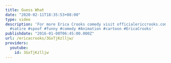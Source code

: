 ```yaml
---
title: Guess What
date: "2020-02-11T18:35:53+08:00"
type: video
description: 'For more Erica Crooks comedy visit officialericcrooks.com #funny #parody
  #satire #spoof #funny #comedy #Animation #cartoon #EricaCrooks'
publishdate: "2016-01-08T06:45:00.000Z"
url: /ericacrooks/3GxTjKzlljw/
providers:
  youtube:
    id: 3GxTjKzlljw
---
```

